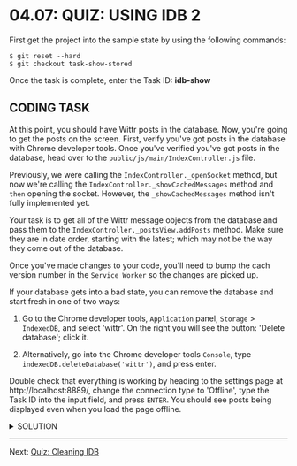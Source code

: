 # 04.07: QUIZ: USING IDB 2

First get the project into the sample state by using the following commands:

```shell
$ git reset --hard
$ git checkout task-show-stored
```

Once the task is complete, enter the Task ID: **idb-show**

## CODING TASK

At this point, you should have Wittr posts in the database. Now, you're going to get the posts on the screen. First, verify you've got posts in the database with Chrome developer tools. Once you've verified you've got posts in the database, head over to the `public/js/main/IndexController.js` file.

Previously, we were calling the `IndexController._openSocket` method, but now we're calling the `IndexController._showCachedMessages` method and `then` opening the socket. However, the `_showCachedMessages` method isn't fully implemented yet.

Your task is to get all of the Wittr message objects from the database and pass them to the `IndexController._postsView.addPosts` method. Make sure they are in date order, starting with the latest; which may not be the way they come out of the database.

Once you've made changes to your code, you'll need to bump the cach version number in the `Service Worker` so the changes are picked up.

If your database gets into a bad state, you can remove the database and start fresh in one of two ways:

1. Go to the Chrome developer tools, `Application` panel, `Storage` > `IndexedDB`, and select 'wittr'. On the right you will see the button: 'Delete database'; click it.

2. Alternatively, go into the Chrome developer tools `Console`, type `indexedDB.deleteDatabase('wittr')`, and press enter.

Double check that everything is working by heading to the settings page at http://localhost:8889/, change the connection type to 'Offline', type the Task ID into the input field, and press `ENTER`. You should see posts being displayed even when you load the page offline.

<details>
<summary>SOLUTION</summary>
<p>

```js
IndexController.prototype._showCachedMessages = function() {
  var indexController = this;

  return this._dbPromise.then(function(db) {
    // if we're already showing posts, eg shift-refresh
    // or the very first load, there's no point fetching
    // posts from IDB
    if (!db || indexController._postsView.showingPosts()) return;

    // TODO: get all of the wittr message objects from indexeddb,
    // then pass them to:
    // indexController._postsView.addPosts(messages)
    // in order of date, starting with the latest.
    // Remember to return a promise that does all this,
    // so the websocket isn't opened until you're done!
    var index = db
      .transaction('wittrs')
      .objectStore('wittrs')
      .index('by-date');

    return index.getAll().then(function(messages) {
      indexController._postsView.addPosts(messages.reverse());
    });
  });
};
```

</p>
</details>

---

Next: [Quiz: Cleaning IDB](./08-quiz-cleaning-idb.md)
